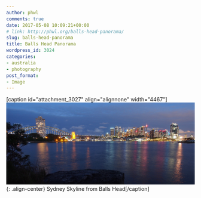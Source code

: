 ```yaml
---
author: phwl
comments: true
date: 2017-05-08 10:09:21+00:00
# link: http://phwl.org/balls-head-panorama/
slug: balls-head-panorama
title: Balls Head Panorama
wordpress_id: 3024
categories:
- australia
- photography
post_format:
- Image
---
```


[caption id="attachment_3027" align="alignnone" width="4467"]![](/assets/images/2017/05/P4300003-3.jpg){: .align-center} Sydney Skyline from Balls Head[/caption]
